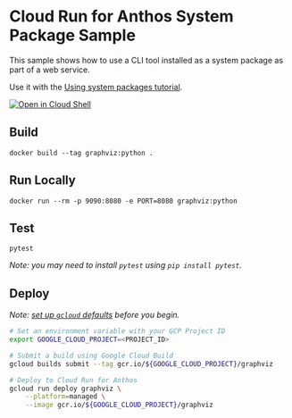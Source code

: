 # Cloud Run for Anthos System Package Sample

This sample shows how to use a CLI tool installed as a system package as part of a web service.

Use it with the [Using system packages tutorial](https://cloud.google.com/anthos/run/docs/tutorials/system-packages).

[![Open in Cloud Shell][shell_img]][shell_link]

[shell_img]: http://gstatic.com/cloudssh/images/open-btn.png
[shell_link]: https://console.cloud.google.com/cloudshell/open?git_repo=https://github.com/GoogleCloudPlatform/python-docs-samples&page=editor&open_in_editor=anthos/run/system-package/README.md

## Build

```
docker build --tag graphviz:python .
```

## Run Locally

```
docker run --rm -p 9090:8080 -e PORT=8080 graphviz:python
```

## Test

```
pytest
```

_Note: you may need to install `pytest` using `pip install pytest`._

## Deploy

_Note: [set up `gcloud` defaults](https://cloud.google.com/anthos/run/docs/tutorials/system-packages#setting-up-gcloud) before you begin._

```sh
# Set an environment variable with your GCP Project ID
export GOOGLE_CLOUD_PROJECT=<PROJECT_ID>

# Submit a build using Google Cloud Build
gcloud builds submit --tag gcr.io/${GOOGLE_CLOUD_PROJECT}/graphviz

# Deploy to Cloud Run for Anthos
gcloud run deploy graphviz \
    --platform=managed \
    --image gcr.io/${GOOGLE_CLOUD_PROJECT}/graphviz
```
